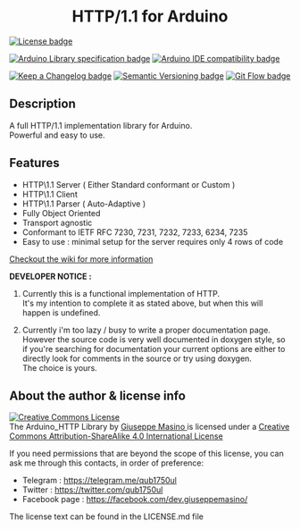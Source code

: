 <center><h1> HTTP/1.1 for Arduino </h1></center>

[![License badge](https://img.shields.io/badge/license-custom%20CC%20BY--SA%204.0-brightgreen.svg?style=for-the-badge)](https://github.com/qub1750ul/Arduino_HTTP/blob/master/LICENSE.md)

[![Arduino Library specification badge](https://img.shields.io/badge/Arduino%20Library%20Specification%20-rev%202.1-00878F.svg?style=for-the-badge)](https://github.com/arduino/Arduino/wiki/Arduino-IDE-1.5:-Library-specification)
[![Arduino IDE compatibility badge](https://img.shields.io/badge/Arduino%20IDE%20compatibility-1.6.10+-00878F.svg?style=for-the-badge)](https://www.arduino.cc/en/Main/Software)

[![Keep a Changelog badge](https://img.shields.io/badge/Keep%20a%20Changelog-1.0.0-orange.svg?style=for-the-badge)](http://keepachangelog.com)
[![Semantic Versioning badge](https://img.shields.io/badge/Semantic%20Versioning-2.0.0-orange.svg?style=for-the-badge)](http://semver.org)
[![Git Flow badge](https://img.shields.io/badge/Git%20Flow--transparent.svg?style=for-the-badge&logo=git)](https://nvie.com/posts/a-successful-git-branching-model/)

## Description ##

A full HTTP/1.1 implementation library for Arduino.  
Powerful and easy to use.  

## Features ##

- HTTP\1.1 Server ( Either Standard conformant or Custom )  
- HTTP\1.1 Client  
- HTTP\1.1 Parser ( Auto-Adaptive )  
- Fully Object Oriented  
- Transport agnostic  
- Conformant to IETF RFC 7230, 7231, 7232, 7233, 6234, 7235
- Easy to use : minimal setup for the server requires only 4 rows of code

[Checkout the wiki for more information](https://github.com/qub1750ul/Arduino_HTTP/wiki/)  

**DEVELOPER NOTICE :**  

1. Currently this is a functional implementation of HTTP.  
	It's my intention to complete it as stated above, but when this will happen
	is undefined.

2. Currently i'm too lazy / busy to write a proper documentation page.  
	However the source code is very well documented in doxygen style, so if you're
	searching for documentation your current options are either to directly look for comments in the source or try using doxygen.  
	The choice is yours.

## About the author & license info ##

<a rel="license" href="http://creativecommons.org/licenses/by-sa/4.0/">
<img alt="Creative Commons License" style="border-width:0" src="https://i.creativecommons.org/l/by-sa/4.0/88x31.png" />
</a>
<br />
<span xmlns:dct="http://purl.org/dc/terms/" property="dct:title">The Arduino_HTTP Library</span>
by <a xmlns:cc="http://creativecommons.org/ns#" href="https://facebook.com/dev.giuseppemasino" property="cc:attributionName" rel="cc:attributionURL">Giuseppe Masino </a>
is licensed under a <a rel="license" href="http://creativecommons.org/licenses/by-sa/4.0/">Creative Commons Attribution-ShareAlike 4.0 International License</a>

If you need permissions that are beyond the scope of this license, you can ask me through this contacts,
in order of preference:  

- Telegram : <a xmlns:cc="http://creativecommons.org/ns#" href="https://telegram.me/qub1750ul" rel="cc:morePermissions">https://telegram.me/qub1750ul</a>
- Twitter : <a xmlns:cc="http://creativecommons.org/ns#" href="https://telegram.me/qub1750ul" rel="cc:morePermissions">https://twitter.com/qub1750ul</a>
- Facebook page : <a xmlns:cc="http://creativecommons.org/ns#" href="https://facebook.com/dev.giuseppemasino/" rel="cc:morePermissions">https://facebook.com/dev.giuseppemasino/</a>

The license text can be found in the LICENSE.md file
